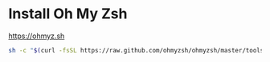 # Install Oh My Zsh

https://ohmyz.sh

```bash
sh -c "$(curl -fsSL https://raw.github.com/ohmyzsh/ohmyzsh/master/tools/install.sh)"
```
